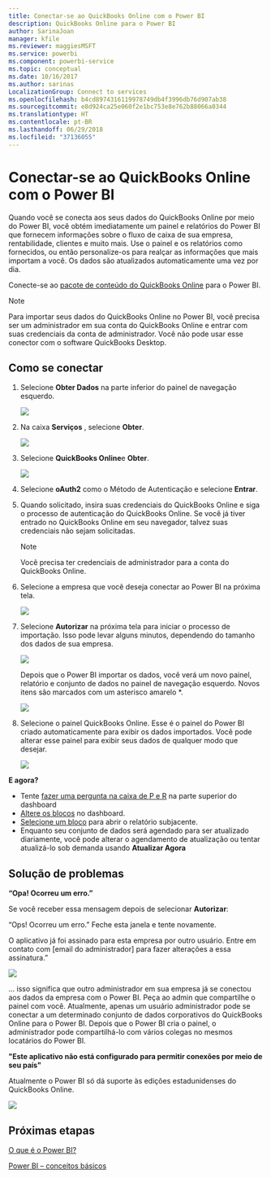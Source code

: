 ```yaml
---
title: Conectar-se ao QuickBooks Online com o Power BI
description: QuickBooks Online para o Power BI
author: SarinaJoan
manager: kfile
ms.reviewer: maggiesMSFT
ms.service: powerbi
ms.component: powerbi-service
ms.topic: conceptual
ms.date: 10/16/2017
ms.author: sarinas
LocalizationGroup: Connect to services
ms.openlocfilehash: b4cd8974316119978749db4f3996db76d907ab38
ms.sourcegitcommit: e8d924ca25e060f2e1bc753e8e762b88066a0344
ms.translationtype: HT
ms.contentlocale: pt-BR
ms.lasthandoff: 06/29/2018
ms.locfileid: "37136055"
---
```

# <a name="connect-to-quickbooks-online-with-power-bi"></a>Conectar-se ao QuickBooks Online com o Power BI
Quando você se conecta aos seus dados do QuickBooks Online por meio do Power BI, você obtém imediatamente um painel e relatórios do Power BI que fornecem informações sobre o fluxo de caixa de sua empresa, rentabilidade, clientes e muito mais. Use o painel e os relatórios como fornecidos, ou então personalize-os para realçar as informações que mais importam a você. Os dados são atualizados automaticamente uma vez por dia.

Conecte-se ao [pacote de conteúdo do QuickBooks Online](https://dxt.powerbi.com/getdata/services/quickbooks-online) para o Power BI.

>[!NOTE]
>Para importar seus dados do QuickBooks Online no Power BI, você precisa ser um administrador em sua conta do QuickBooks Online e entrar com suas credenciais da conta de administrador. Você não pode usar esse conector com o software QuickBooks Desktop. 

## <a name="how-to-connect"></a>Como se conectar
1. Selecione **Obter Dados** na parte inferior do painel de navegação esquerdo.
   
   ![](media/service-connect-to-quickbooks-online/pbi_getdata.png) 
2. Na caixa **Serviços** , selecione **Obter**.
   
   ![](media/service-connect-to-quickbooks-online/pbi_getservices.png) 
3. Selecione **QuickBooks Online**e **Obter**.
   
   ![](media/service-connect-to-quickbooks-online/qbo.png)
4. Selecione **oAuth2** como o Método de Autenticação e selecione **Entrar**. 
5. Quando solicitado, insira suas credenciais do QuickBooks Online e siga o processo de autenticação do QuickBooks Online. Se você já tiver entrado no QuickBooks Online em seu navegador, talvez suas credenciais não sejam solicitadas.
   >[!NOTE]
   >Você precisa ter credenciais de administrador para a conta do QuickBooks Online.
6. Selecione a empresa que você deseja conectar ao Power BI na próxima tela.
   
   ![](media/service-connect-to-quickbooks-online/pbi_qbo_almost.png)
7. Selecione **Autorizar** na próxima tela para iniciar o processo de importação. Isso pode levar alguns minutos, dependendo do tamanho dos dados de sua empresa. 
   
   ![](media/service-connect-to-quickbooks-online/pbi_qbo_authorizesm.png)
   
   Depois que o Power BI importar os dados, você verá um novo painel, relatório e conjunto de dados no painel de navegação esquerdo. Novos itens são marcados com um asterisco amarelo \*.
   
   ![](media/service-connect-to-quickbooks-online/pbi_qbo_leftnavnew.png)
8. Selecione o painel QuickBooks Online. Esse é o painel do Power BI criado automaticamente para exibir os dados importados. Você pode alterar esse painel para exibir seus dados de qualquer modo que desejar. 
   
   ![](media/service-connect-to-quickbooks-online/pbi_qbo_dash.png)

**E agora?**

* Tente [fazer uma pergunta na caixa de P e R](power-bi-q-and-a.md) na parte superior do dashboard
* [Altere os blocos](service-dashboard-edit-tile.md) no dashboard.
* [Selecione um bloco](service-dashboard-tiles.md) para abrir o relatório subjacente.
* Enquanto seu conjunto de dados será agendado para ser atualizado diariamente, você pode alterar o agendamento de atualização ou tentar atualizá-lo sob demanda usando **Atualizar Agora**

## <a name="troubleshooting"></a>Solução de problemas
**“Opa! Ocorreu um erro.”**

Se você receber essa mensagem depois de selecionar **Autorizar**:

“Ops! Ocorreu um erro.” Feche esta janela e tente novamente.

O aplicativo já foi assinado para esta empresa por outro usuário. Entre em contato com [email do administrador] para fazer alterações a essa assinatura.”

![](media/service-connect-to-quickbooks-online/pbi_qbo_oopssm.png)

... isso significa que outro administrador em sua empresa já se conectou aos dados da empresa com o Power BI. Peça ao admin que compartilhe o painel com você. Atualmente, apenas um usuário administrador pode se conectar a um determinado conjunto de dados corporativos do QuickBooks Online para o Power BI. Depois que o Power BI cria o painel, o administrador pode compartilhá-lo com vários colegas no mesmos locatários do Power BI.

**"Este aplicativo não está configurado para permitir conexões por meio de seu país"**

Atualmente o Power BI só dá suporte às edições estadunidenses do QuickBooks Online. 

![](media/service-connect-to-quickbooks-online/pbi_qbo_countrynotsupported.png)

## <a name="next-steps"></a>Próximas etapas
[O que é o Power BI?](power-bi-overview.md)

[Power BI – conceitos básicos](service-basic-concepts.md)

